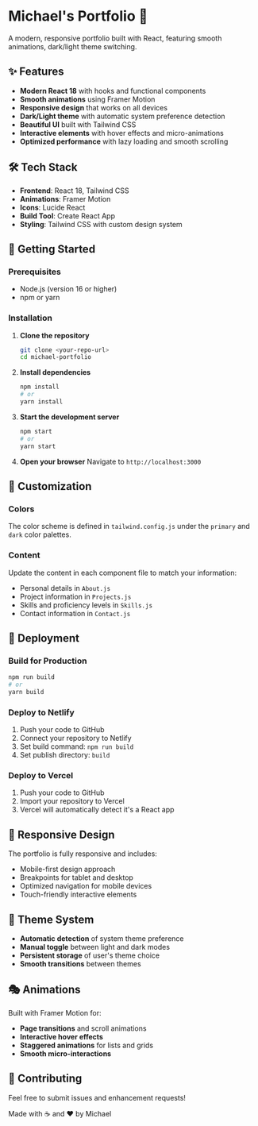 # Michael's Portfolio 🚀

A modern, responsive portfolio built with React, featuring smooth animations, dark/light theme switching.

## ✨ Features

- **Modern React 18** with hooks and functional components
- **Smooth animations** using Framer Motion
- **Responsive design** that works on all devices
- **Dark/Light theme** with automatic system preference detection
- **Beautiful UI** built with Tailwind CSS
- **Interactive elements** with hover effects and micro-animations
- **Optimized performance** with lazy loading and smooth scrolling

## 🛠️ Tech Stack

- **Frontend**: React 18, Tailwind CSS
- **Animations**: Framer Motion
- **Icons**: Lucide React
- **Build Tool**: Create React App
- **Styling**: Tailwind CSS with custom design system

## 🚀 Getting Started

### Prerequisites

- Node.js (version 16 or higher)
- npm or yarn

### Installation

1. **Clone the repository**
   ```bash
   git clone <your-repo-url>
   cd michael-portfolio
   ```

2. **Install dependencies**
   ```bash
   npm install
   # or
   yarn install
   ```

3. **Start the development server**
   ```bash
   npm start
   # or
   yarn start
   ```

4. **Open your browser**
   Navigate to `http://localhost:3000`

 

## 🎨 Customization

### Colors
The color scheme is defined in `tailwind.config.js` under the `primary` and `dark` color palettes.

### Content
Update the content in each component file to match your information:
- Personal details in `About.js`
- Project information in `Projects.js`
- Skills and proficiency levels in `Skills.js`
- Contact information in `Contact.js`

 
## 🚀 Deployment

### Build for Production
```bash
npm run build
# or
yarn build
```

### Deploy to Netlify
1. Push your code to GitHub
2. Connect your repository to Netlify
3. Set build command: `npm run build`
4. Set publish directory: `build`

### Deploy to Vercel
1. Push your code to GitHub
2. Import your repository to Vercel
3. Vercel will automatically detect it's a React app

## 📱 Responsive Design

The portfolio is fully responsive and includes:
- Mobile-first design approach
- Breakpoints for tablet and desktop
- Optimized navigation for mobile devices
- Touch-friendly interactive elements

## 🌙 Theme System

- **Automatic detection** of system theme preference
- **Manual toggle** between light and dark modes
- **Persistent storage** of user's theme choice
- **Smooth transitions** between themes

## 🎭 Animations

Built with Framer Motion for:
- **Page transitions** and scroll animations
- **Interactive hover effects**
- **Staggered animations** for lists and grids
- **Smooth micro-interactions**

## 🤝 Contributing

Feel free to submit issues and enhancement requests!

 

Made with ☕ and ❤️ by Michael


